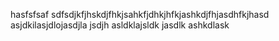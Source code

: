 hasfsfsaf
sdfsdjkfjhskdjfhkjsahkfjdhkjhfkjashkdjfhjasdhfkjhasd
asjdkilasjdlojasdjla jsdjh asldklajsldk jasdlk ashkdlask